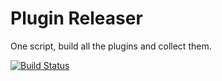 # Plugin Releaser

One script, build all the plugins and collect them.

[![Build Status](https://travis-ci.org/devkt-plugins/plugin-releaser.svg?branch=master)](https://travis-ci.org/devkt-plugins/plugin-releaser)

